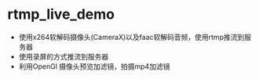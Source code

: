 # rtmp_live_demo
- 使用x264软解码摄像头(CameraX)以及faac软解码音频，使用rtmp推流到服务器
- 使用录屏的方式推流到服务器
- 利用OpenGl 摄像头预览加滤镜，拍摄mp4加滤镜
